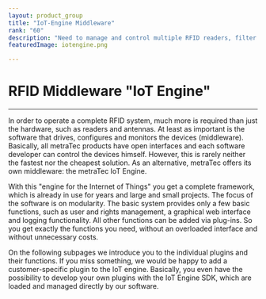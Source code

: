 ```yaml
---
layout: product_group
title: "IoT-Engine Middleware"
rank: "60"
description: "Need to manage and control multiple RFID readers, filter and store data and trigger events for other machines? Then our IoT-Engine middleware is the right product for you."
featuredImage: iotengine.png

---
```

# RFID Middleware "IoT Engine"
***

In order to operate a complete RFID system, much more is required than just the hardware, such as readers and antennas. At least as important is the software that drives, configures and monitors the devices (middleware). Basically, all metraTec products have open interfaces and each software developer can control the devices himself. However, this is rarely neither the fastest nor the cheapest solution. As an alternative, metraTec offers its own middleware: the metraTec IoT Engine.

With this "engine for the Internet of Things" you get a complete framework, which is already in use for years and large and small projects. The focus of the software is on modularity. The basic system provides only a few basic functions, such as user and rights management, a graphical web interface and logging functionality. All other functions can be added via plug-ins. So you get exactly the functions you need, without an overloaded interface and without unnecessary costs.

On the following subpages we introduce you to the individual plugins and their functions. If you miss something, we would be happy to add a customer-specific plugin to the IoT engine. Basically, you even have the possibility to develop your own plugins with the IoT Engine SDK, which are loaded and managed directly by our software.
